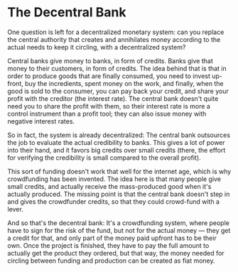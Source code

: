 # The Decentral Bank

One question is left for a decentralized monetary system: can you replace the
central authority that creates and annihilates money according to the actual
needs to keep it circling, with a decentralized system?

Central banks give money to banks, in form of credits.  Banks give that money
to their customers, in form of credits.  The idea behind that is that in order
to produce goods that are finally consumed, you need to invest up-front, buy
the incredients, spent money on the work, and finally, when the good is sold
to the consumer, you can pay back your credit, and share your profit with the
creditor (the interest rate).  The central bank doesn't quite need you to
share the profit with them, so their interest rate is more a control
instrument than a profit tool; they can also issue money with negative
interest rates.

So in fact, the system is already decentralized: The central bank outsources
the job to evaluate the actual credibility to banks.  This gives a lot of
power into their hand, and it favors big credits over small credits (there,
the effort for verifying the credibility is small compared to the overall
profit).

This sort of funding doesn't work that well for the internet age, which is why
crowdfunding has been invented.  The idea here is that many people give small
credits, and actually receive the mass-produced good when it's actually
produced.  The missing point is that the central bank doesn't step in and
gives the crowdfunder credits, so that they could crowd-fund with a lever.

And so that's the decentral bank: It's a crowdfunding system, where people
have to sign for the risk of the fund, but not for the actual money — they get
a credit for that, and only part of the money paid upfront has to be their
own.  Once the project is finished, they have to pay the full amount to
actually get the product they ordered, but that way, the money needed for
circling between funding and production can be created as fiat money.
